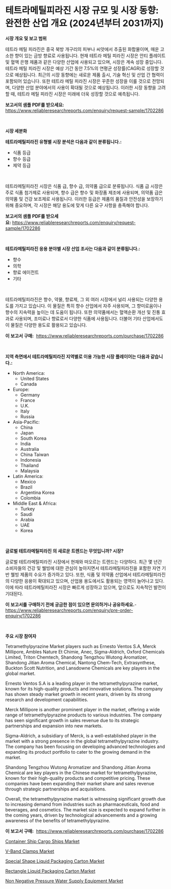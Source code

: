 <p><h1>테트라메틸피라진 시장 규모 및 시장 동향: 완전한 산업 개요 (2024년부터 2031까지)</h1></p><p><strong>시장 개요 및 보고 범위</strong></p>
<p><p>테트라 메틸 피라진은 중국 북방 개구리의 피부나 씨앗에서 추출된 화합물이며, 매운 고소한 향이 있는 금방 향료로 사용됩니다. 현재 테트라 메틸 피라진 시장은 안티 플레이트 및 혈액 은행 제품과 같은 다양한 산업에 사용되고 있으며, 시장은 계속 성장 중입니다. 테트라 메틸 피라진 시장은 예상 기간 동안 7.5%의 연평균 성장률(CAGR)로 성장할 것으로 예상됩니다. 최근의 시장 동향에는 새로운 제품 출시, 기술 혁신 및 산업 간 협력이 포함되어 있습니다. 또한 테트라 메틸 피라진 시장은 꾸준한 성장을 이룰 것으로 전망되며, 다양한 산업 분야에서의 사용이 확대될 것으로 예상됩니다. 이러한 시장 동향을 고려할 때, 테트라 메틸 피라진 시장은 미래에 더욱 성장할 것으로 예측됩니다.</p></p>
<p><strong>보고서의 샘플 PDF를 받으세요:</strong> <a href="https://www.reliableresearchreports.com/enquiry/request-sample/1702286">https://www.reliableresearchreports.com/enquiry/request-sample/1702286</a></p>
<p>&nbsp;</p>
<p><strong>시장 세분화</strong></p>
<p><strong>테트라메틸피라진 유형별 시장 분석은 다음과 같이 분류됩니다.:</strong></p>
<p><ul><li>식품 등급</li><li>향수 등급</li><li>제약 등급</li></ul></p>
<p>&nbsp;</p>
<p><p>테트라메틸피라진 시장은 식품 급, 향수 급, 의약품 급으로 분류됩니다. 식품 급 시장은 주로 식품 첨가제로 사용되며, 향수 급은 향수 및 화장품 제조에 사용되며, 의약품 급은 의약품 및 건강 보조제로 사용됩니다. 이러한 등급은 제품의 품질과 안전성을 보장하기 위해 중요하며, 각 시장은 해당 용도에 맞게 다른 요구 사항을 충족해야 합니다.</p></p>
<p><strong>보고서의 샘플 PDF를 받으세요:</strong>&nbsp;<a href="https://www.reliableresearchreports.com/enquiry/request-sample/1702286">https://www.reliableresearchreports.com/enquiry/request-sample/1702286</a></p>
<p>&nbsp;</p>
<p><strong> 테트라메틸피라진 응용 분야별 시장 산업 조사는 다음과 같이 분류됩니다.:</strong></p>
<p><ul><li>향수</li><li>의학</li><li>향료 에이전트</li><li>기타</li></ul></p>
<p>&nbsp;</p>
<p><p>테트라메틸피라진은 향수, 약물, 향료제, 그 외 여러 시장에서 널리 사용되는 다양한 용도를 가지고 있습니다. 이 물질은 특히 향수 산업에서 자주 사용되며, 그 향미로움이나 향수의 지속력을 높이는 데 도움이 됩니다. 또한 의약품에서는 혈액순환 개선 및 진통 효과로 사용되며, 조미료나 향료로서 다양한 식품에 사용됩니다. 더불어 기타 산업에서도 이 물질은 다양한 용도로 활용되고 있습니다.</p></p>
<p><strong>이 보고서 구매:</strong>&nbsp; <a href="https://www.reliableresearchreports.com/purchase/1702286">https://www.reliableresearchreports.com/purchase/1702286</a></p>
<p>&nbsp;</p>
<p><strong>지역 측면에서 테트라메틸피라진 지역별로 이용 가능한 시장 플레이어는 다음과 같습니다.:</strong></p>
<p><ul>
    <li>
        North America:
        <ul>
            <li>United States</li>
            <li>Canada</li>
        </ul>
    </li>
    <li>
        Europe:
        <ul>
            <li>Germany</li>
            <li>France</li>
            <li>U.K.</li>
            <li>Italy</li>
            <li>Russia</li>
        </ul>
    </li>
    <li>
        Asia-Pacific:
        <ul>
            <li>China</li>
            <li>Japan</li>
            <li>South Korea</li>
            <li>India</li>
            <li>Australia</li>
            <li>China Taiwan</li>
            <li>Indonesia</li>
            <li>Thailand</li>
            <li>Malaysia</li>
        </ul>
    </li>
    <li>
        Latin America:
        <ul>
            <li>Mexico</li>
            <li>Brazil</li>
            <li>Argentina Korea</li>
            <li>Colombia</li>
        </ul>
    </li>
    <li>
        Middle East & Africa:
        <ul>
            <li>Turkey</li>
            <li>Saudi</li>
            <li>Arabia</li>
            <li>UAE</li>
            <li>Korea</li>
        </ul>
    </li>
    </ul></p>
<p>&nbsp;</p>
<p><strong>글로벌 테트라메틸피라진 의 새로운 트렌드는 무엇입니까? 시장?</strong></p>
<p><p>글로벌 테트라메틸피라진 시장에서 현재와 떠오르는 트렌드는 다양하다. 최근 몇 년간 소비자들의 건강 및 웰빙에 대한 관심이 높아지면서 테트라메틸피라진을 포함한 자연 기반 웰빙 제품의 수요가 증가하고 있다. 또한, 식품 및 의약품 산업에서 테트라메틸피라진의 다양한 응용이 확대되고 있으며, 산업용 용도에서도 활용되는 영역이 늘어나고 있다. 이에 따라 테트라메틸피라진 시장은 빠르게 성장하고 있으며, 앞으로도 지속적인 발전이 기대된다.</p></p>
<p><strong>이 보고서를 구매하기 전에 궁금한 점이 있으면 문의하거나 공유하세요.</strong>- <a href="https://www.reliableresearchreports.com/enquiry/pre-order-enquiry/1702286">https://www.reliableresearchreports.com/enquiry/pre-order-enquiry/1702286</a></p>
<p>&nbsp;</p>
<p><strong>주요 시장 참여자</strong></p>
<p><p>Tetramethylpyrazine Market players such as Ernesto Ventos S.A, Merck Millipore, Ambles Nature Et Chimie, Anec, Sigma-Aldrich, Oxford Chemicals Limited, Triton Chemtech, Shandong Tengzhou Wutong Aromatizer, Shandong Jitian Aroma Chemical, Nantong Chem-Tech, Extrasynthese, Buckton Scott Nutrition, and Lansdowne Chemicals are key players in the global market.</p><p>Ernesto Ventos S.A is a leading player in the tetramethylpyrazine market, known for its high-quality products and innovative solutions. The company has shown steady market growth in recent years, driven by its strong research and development capabilities.</p><p>Merck Millipore is another prominent player in the market, offering a wide range of tetramethylpyrazine products to various industries. The company has seen significant growth in sales revenue due to its strategic partnerships and expansion into new markets.</p><p>Sigma-Aldrich, a subsidiary of Merck, is a well-established player in the market with a strong presence in the global tetramethylpyrazine industry. The company has been focusing on developing advanced technologies and expanding its product portfolio to cater to the growing demand in the market.</p><p>Shandong Tengzhou Wutong Aromatizer and Shandong Jitian Aroma Chemical are key players in the Chinese market for tetramethylpyrazine, known for their high-quality products and competitive pricing. These companies have been expanding their market share and sales revenue through strategic partnerships and acquisitions.</p><p>Overall, the tetramethylpyrazine market is witnessing significant growth due to increasing demand from industries such as pharmaceuticals, food and beverages, and cosmetics. The market size is expected to expand further in the coming years, driven by technological advancements and a growing awareness of the benefits of tetramethylpyrazine.</p></p>
<p><strong>이 보고서 구매:</strong>&nbsp;&nbsp;<a href="https://www.reliableresearchreports.com/purchase/1702286">https://www.reliableresearchreports.com/purchase/1702286</a></p>
<p><p><a href="https://github.com/Hazelklievgspy6vdcsmu106w/Market-Research-Report-List-1/blob/main/container-ship-cargo-ships-market.md">Container Ship Cargo Ships Market</a></p><p><a href="https://forested-sushi-9b0.notion.site/V-Band-Clamps-Market-Centers-on-Aspects-such-as-Market-Growth-Market-Share-Market-Opportunity-and-9ba76c670d944d46b5d2c278ef59c7cc">V-Band Clamps Market</a></p><p><a href="https://view.publitas.com/reportprime-1/special-shape-liquid-packaging-carton-market-offers-provide-insightful-data-for-the-time-period-from-2024-to-2031-and-also-provide-analysis-based-on-application-type-and-region/">Special Shape Liquid Packaging Carton Market</a></p><p><a href="https://view.publitas.com/reportprime-1/rectangle-liquid-packaging-carton-market-insights-market-players-and-forecast-till-2031/">Rectangle Liquid Packaging Carton Market</a></p><p><a href="https://lydian-appliance-61d.notion.site/Insights-into-Non-Negative-Pressure-Water-Supply-Equipment-Market-Size-Analysing-Market-Share-Tren-ccf4c600b5764d20bf3f64f78a658428">Non Negative Pressure Water Supply Equipment Market</a></p></p>
